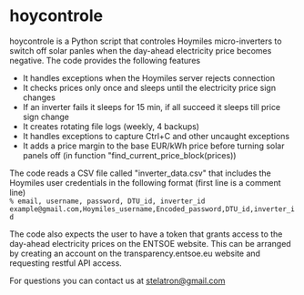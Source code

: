 # hoycontrole
hoycontrole is a Python script that controles Hoymiles micro-inverters to switch off solar panles when the day-ahead electricity price becomes negative. The code provides the following features

- It handles exceptions when the Hoymiles server rejects connection 
- It checks prices only once and sleeps until the electricity price sign changes 
- If an inverter fails it sleeps for 15 min, if all succeed it sleeps till price sign change
- It creates rotating file logs (weekly, 4 backups)
- It handles exceptions to capture Ctrl+C and other uncaught exceptions 
- It adds a price margin to the base EUR/kWh price before turning solar panels off (in function "find_current_price_block(prices))

The code reads a CSV file called "inverter_data.csv" that includes the Hoymiles user credentials in the following format (first line is a comment line)  
`% email, username, password, DTU_id, inverter_id`  
`example@gmail.com,Hoymiles_username,Encoded_password,DTU_id,inverter_id`  

The code also expects the user to have a token that grants access to the day-ahead electricity prices on the ENTSOE website. This can be arranged by creating an account on the transparency.entsoe.eu website and requesting restful API access.

For questions you can contact us at stelatron@gmail.com
